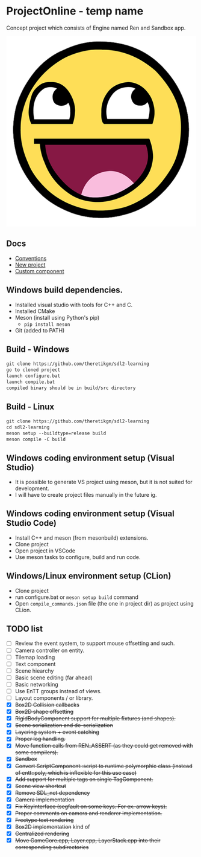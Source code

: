 # ProjectOnline - temp name

Concept project which consists of Engine named Ren and Sandbox app.

![your face after seeing this project](./assets/awesomeface.png "test")

## Docs

- [Conventions](docs/typing.md "conventions")
- [New project](docs/new_project.md "new_project")
- [Custom component](docs/custom_component.md)

## Windows build dependencies.

- Installed visual studio with tools for C++ and C.
- Installed CMake
- Meson (install using Python's pip) 
  - `pip install meson`
- Git (added to PATH)

## Build - Windows
    git clone https://github.com/theretikgm/sdl2-learning
    go to cloned project
    launch configure.bat
    launch compile.bat
    compiled binary should be in build/src directory

## Build - Linux
    git clone https://github.com/theretikgm/sdl2-learning
    cd sdl2-learning
    meson setup --buildtype=release build
    meson compile -C build

## Windows coding environment setup (Visual Studio)
- It is possible to generate VS project using meson, but it is not suited for development.
- I will have to create project files manually in the future ig.

## Windows coding environment setup (Visual Studio Code)
- Install C++ and meson (from mesonbuild) extensions.
- Clone project
- Open project in VSCode
- Use meson tasks to configure, build and run code.

## Windows/Linux environment setup (CLion)
- Clone project
- run configure.bat or `meson setup build` command
- Open `compile_commands.json` file (the one in project dir) as project using CLion.

## TODO list

- [ ] Review the event system, to support mouse offsetting and such.
- [ ] Camera controller on entity.
- [ ] Tilemap loading
- [ ] Text component
- [ ] Scene hiearchy
- [ ] Basic scene editing (far ahead)
- [ ] Basic networking
- [ ] Use EnTT groups instead of views.
- [ ] Layout components / or library.
- [x] ~~Box2D Collision callbacks~~
- [x] ~~Box2D shape offsetting~~
- [x] ~~RigidBodyComponent support for multiple fixtures (and shapes).~~
- [x] ~~Scene serialization and de-serialization~~
- [x] ~~Layering system + event catching~~
- [x] ~~Proper log handling.~~
- [x] ~~Move function calls from REN_ASSERT (as they could get removed with some compilers).~~
- [x] ~~Sandbox~~
- [x] ~~Convert ScriptComponent::script to runtime polymorphic class (instead of entt::poly, which is inflexible for this use case)~~
- [x] ~~Add support for multiple tags on single TagComponent.~~
- [x] ~~Scene view shortcut~~
- [x] ~~Remove SDL_net dependency~~
- [x] ~~Camera implementation~~
- [x] ~~Fix KeyInterface (segfault on some keys. For ex. arrow keys).~~
- [x] ~~Proper comments on camera and renderer implementation.~~
- [x] ~~Freetype text rendering~~
- [x] ~~Box2D implementation~~ kind of
- [x] ~~Centralized rendering~~
- [x] ~~Move GameCore.cpp, Layer.cpp, LayerStack.cpp into their corresponding subdirectories~~

